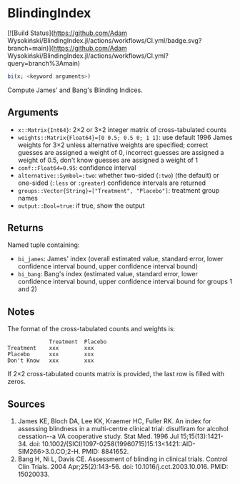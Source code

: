 # BlindingIndex

[![Build Status](https://github.com/Adam Wysokiński/BlindingIndex.jl/actions/workflows/CI.yml/badge.svg?branch=main)](https://github.com/Adam Wysokiński/BlindingIndex.jl/actions/workflows/CI.yml?query=branch%3Amain)

```julia
bi(x; <keyword arguments>)
```

Compute James' and Bang's Blinding Indices.

## Arguments

- `x::Matrix{Int64}`: 2×2 or 3×2 integer matrix of cross-tabulated counts
- `weights::Matrix{Float64}=[0 0.5; 0.5 0; 1 1]`: use default 1996 James weights for 3×2 unless alternative weights are specified; correct guesses are assigned a weight of 0, incorrect guesses are assigned a weight of 0.5, don't know guesses are assigned a weight of 1
- `conf::Float64=0.95`: confidence interval
- `alternative::Symbol=:two`: whether two-sided (`:two`) (the default) or one-sided (`:less` or `:greater`) confidence intervals are returned
- `groups::Vector{String}=["Treatment", "Placebo"]`: treatment group names
- `output::Bool=true`: if true, show the output

## Returns

Named tuple containing:
- `bi_james`: James' index (overall estimated value, standard error, lower confidence interval bound, upper confidence interval bound)
- `bi_bang`: Bang's index (estimated value, standard error, lower confidence interval bound, upper confidence interval bound for groups 1 and 2)

## Notes

The format of the cross-tabulated counts and weights is:

```
             Treatment  Placebo
Treatment    xxx        xxx 
Placebo      xxx        xxx 
Don't Know   xxx        xxx
```

If 2×2 cross-tabulated counts matrix is provided, the last row is filled with zeros. 

## Sources

1. James KE, Bloch DA, Lee KK, Kraemer HC, Fuller RK. An index for assessing blindness in a multi-centre clinical trial: disulfiram for alcohol cessation--a VA cooperative study. Stat Med. 1996 Jul 15;15(13):1421-34. doi: 10.1002/(SICI)1097-0258(19960715)15:13<1421::AID-SIM266>3.0.CO;2-H. PMID: 8841652.
2. Bang H, Ni L, Davis CE. Assessment of blinding in clinical trials. Control Clin Trials. 2004 Apr;25(2):143-56. doi: 10.1016/j.cct.2003.10.016. PMID: 15020033.